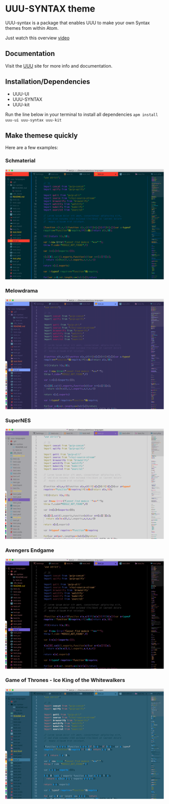 # UUU-SYNTAX theme

UUU-syntax is a package that enables UUU to make your own Syntax themes from within Atom.

Just watch this overview [video](https://youtu.be/C2N2O3WR-3U)

## Documentation
Visit the [UUU](https://uuu.works/docs/) site for more info and documentation.

## Installation/Dependencies
- UUU-UI
- UUU-SYNTAX
- UUU-kit

Run the line below in your terminal to  install all dependencies
`apm install uuu-ui uuu-syntax uuu-kit`


## Make themese quickly

Here are a few examples:

### Schmaterial
![Schmaterial](images/schmaterial-js.png)

### Melowdrama
![Melowdrama](images/mellowdrama-js.png)

### SuperNES
![SuperNES](images/snes-js.png)

### Avengers Endgame
![Avengers Endgame](images/endgame-js.png)

### Game of Thrones - Ice King of the Whitewalkers
![Ice King](images/ww-js.png)
